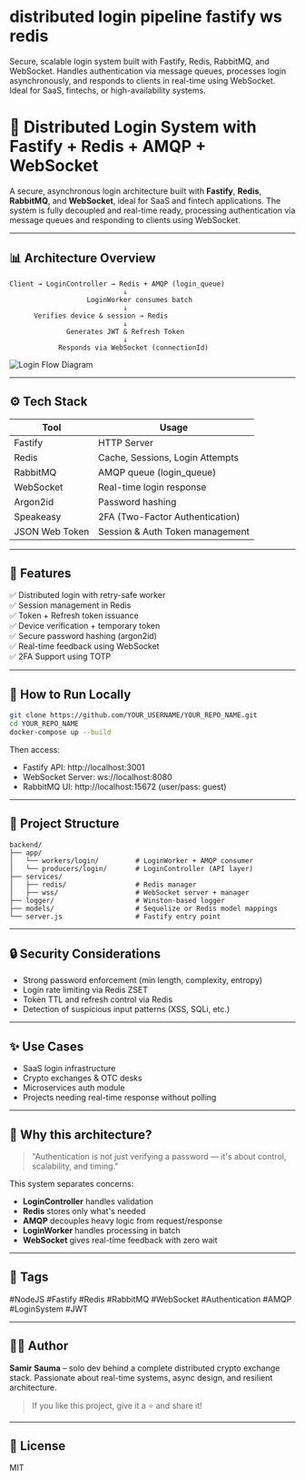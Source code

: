 # distributed login pipeline fastify ws redis
Secure, scalable login system built with Fastify, Redis, RabbitMQ, and WebSocket. Handles authentication via message queues, processes login asynchronously, and responds to clients in real-time using WebSocket. Ideal for SaaS, fintechs, or high-availability systems.

# 🔐 Distributed Login System with Fastify + Redis + AMQP + WebSocket

A secure, asynchronous login architecture built with **Fastify**, **Redis**, **RabbitMQ**, and **WebSocket**, ideal for SaaS and fintech applications. The system is fully decoupled and real-time ready, processing authentication via message queues and responding to clients using WebSocket.

---

## 📊 Architecture Overview

```
Client → LoginController → Redis + AMQP (login_queue)
                            ↓
                   LoginWorker consumes batch
                            ↓
      Verifies device & session → Redis
                            ↓
              Generates JWT & Refresh Token
                            ↓
            Responds via WebSocket (connectionId)
```

![Login Flow Diagram](./login_flow_diagram.png)

---

## ⚙️ Tech Stack

| Tool        | Usage                               |
|-------------|-------------------------------------|
| Fastify     | HTTP Server                         |
| Redis       | Cache, Sessions, Login Attempts     |
| RabbitMQ    | AMQP queue (login_queue)            |
| WebSocket   | Real-time login response            |
| Argon2id    | Password hashing                    |
| Speakeasy   | 2FA (Two-Factor Authentication)     |
| JSON Web Token | Session & Auth Token management |

---

## 🚀 Features

✅ Distributed login with retry-safe worker  
✅ Session management in Redis  
✅ Token + Refresh token issuance  
✅ Device verification + temporary token  
✅ Secure password hashing (argon2id)  
✅ Real-time feedback using WebSocket  
✅ 2FA Support using TOTP

---

## 🧪 How to Run Locally

```bash
git clone https://github.com/YOUR_USERNAME/YOUR_REPO_NAME.git
cd YOUR_REPO_NAME
docker-compose up --build
```

Then access:
- Fastify API: http://localhost:3001
- WebSocket Server: ws://localhost:8080
- RabbitMQ UI: http://localhost:15672 (user/pass: guest)

---

## 📂 Project Structure

```
backend/
├── app/
│   └── workers/login/         # LoginWorker + AMQP consumer
│   └── producers/login/       # LoginController (API layer)
├── services/
│   ├── redis/                 # Redis manager
│   ├── wss/                   # WebSocket server + manager
├── logger/                    # Winston-based logger
├── models/                    # Sequelize or Redis model mappings
└── server.js                  # Fastify entry point
```

---

## 🔒 Security Considerations
- Strong password enforcement (min length, complexity, entropy)
- Login rate limiting via Redis ZSET
- Token TTL and refresh control via Redis
- Detection of suspicious input patterns (XSS, SQLi, etc.)

---

## ✨ Use Cases
- SaaS login infrastructure
- Crypto exchanges & OTC desks
- Microservices auth module
- Projects needing real-time response without polling

---

## 🧠 Why this architecture?
> "Authentication is not just verifying a password — it's about control, scalability, and timing."

This system separates concerns:
- **LoginController** handles validation
- **Redis** stores only what's needed
- **AMQP** decouples heavy logic from request/response
- **LoginWorker** handles processing in batch
- **WebSocket** gives real-time feedback with zero wait

---

## 📌 Tags
#NodeJS #Fastify #Redis #RabbitMQ #WebSocket #Authentication #AMQP #LoginSystem #JWT

---

## 🧑‍💻 Author
**Samir Sauma** – solo dev behind a complete distributed crypto exchange stack. Passionate about real-time systems, async design, and resilient architecture.

> If you like this project, give it a ⭐ and share it!

---

## 📝 License
MIT
